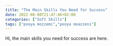 ```yaml
---
title: "The Main Skills You Need for Success"
date: 2022-08-08T21:47:46+02:00
categories: ["Soft Skills"]
tags: ["pooya mozzemi","pooya moazzeni"]
---
```

Hi, the main skills you need for success are here.
